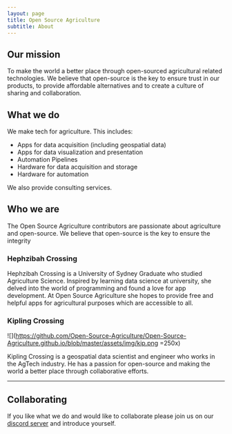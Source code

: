 ```yaml
---
layout: page
title: Open Source Agriculture
subtitle: About
---
```


## Our mission

To make the world a better place through open-sourced agricultural related technologies. We believe that open-source is the key to ensure trust in our products, to provide affordable alternatives and to create a culture of sharing and collaboration. 

## What we do

We make tech for agriculture. This includes:

- Apps for data acquisition (including geospatial data)
- Apps for data visualization and presentation
- Automation Pipelines 
- Hardware for data acquisition and storage
- Hardware for automation

We also provide consulting services.

## Who we are

The Open Source Agriculture contributors are passionate about agriculture and open-source. We believe that open-source is the key to ensure the integrity 

### Hephzibah Crossing

Hephzibah Crossing is a University of Sydney Graduate who studied Agriculture Science. Inspired by learning data science at university, she delved into the world of programming and found a love for app development. At Open Source Agriculture she hopes to provide free and helpful apps for agricultural purposes which are accessible to all.

### Kipling Crossing

![](https://github.com/Open-Source-Agriculture/Open-Source-Agriculture.github.io/blob/master/assets/img/kip.png =250x)

Kipling Crossing is a geospatial data scientist and engineer who works in the AgTech industry. He has a passion for open-source and making the world a better place through collaborative efforts.

---

## Collaborating

If you like what we do and would like to collaborate please join us on our [discord server](https://discord.gg/N7vZx3UBEc) and introduce yourself.